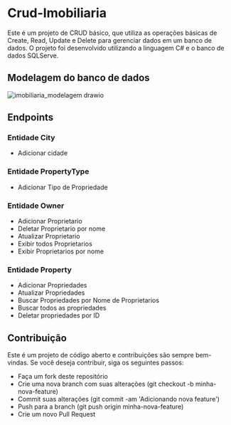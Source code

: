 # Crud-Imobiliaria
Este é um projeto de CRUD básico, que utiliza as operações básicas de Create, Read, Update e Delete para gerenciar dados em um banco de dados. O projeto foi desenvolvido utilizando a linguagem C# e o banco de dados SQLServe.

## Modelagem do banco de dados

![imobiliaria_modelagem drawio](https://user-images.githubusercontent.com/99483009/227316589-15d2a102-364d-4566-9bde-23f5633ed2f1.png)

## Endpoints

### Entidade City
- Adicionar cidade

### Entidade PropertyType
- Adicionar Tipo de Propriedade

### Entidade Owner 
- Adicionar Proprietario 
- Deletar Proprietario por nome
- Atualizar Proprietario
- Exibir todos Proprietarios
- Exibir Proprietarios por nome

### Entidade Property
- Adicionar Propriedades
- Atualizar Propriedades
- Buscar Propriedades por Nome de Proprietarios
- Buscar todos as propriedades
- Deletar propriedades por ID



## Contribuição

Este é um projeto de código aberto e contribuições são sempre bem-vindas. Se você deseja contribuir, siga os seguintes passos:

- Faça um fork deste repositório
- Crie uma nova branch com suas alterações (git checkout -b minha-nova-feature)
- Commit suas alterações (git commit -am 'Adicionando nova feature')
- Push para a branch (git push origin minha-nova-feature)
- Crie um novo Pull Request
